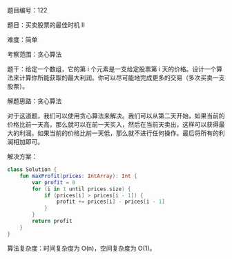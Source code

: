题目编号：122

题目：买卖股票的最佳时机 II

难度：简单

考察范围：贪心算法

题干：给定一个数组，它的第 i 个元素是一支给定股票第 i 天的价格。设计一个算法来计算你所能获取的最大利润。你可以尽可能地完成更多的交易（多次买卖一支股票）。

解题思路：贪心算法

对于这道题，我们可以使用贪心算法来解决。我们可以从第二天开始，如果当前的价格比前一天高，那么就可以在前一天买入，然后在当前天卖出，这样可以获得最大的利润。如果当前的价格比前一天低，那么就不进行任何操作。最后将所有的利润相加即可。

解决方案：

```kotlin
class Solution {
    fun maxProfit(prices: IntArray): Int {
        var profit = 0
        for (i in 1 until prices.size) {
            if (prices[i] > prices[i - 1]) {
                profit += prices[i] - prices[i - 1]
            }
        }
        return profit
    }
}
```

算法复杂度：时间复杂度为 O(n)，空间复杂度为 O(1)。